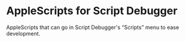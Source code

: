 # AppleScripts for Script Debugger
 AppleScripts that can go in Script Debugger's “Scripts” menu to ease development.

